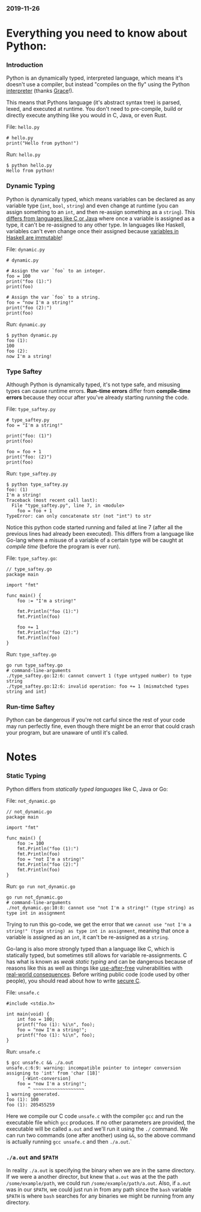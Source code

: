 ### 2019-11-26

# Everything you need to know about Python:
### Introduction

Python is an dynamically typed, interpreted language, which means it's doesn't use a compiler, but instead "compiles on the fly" using the Python [interpreter](https://en.wikipedia.org/wiki/Interpreter_%28computing%29) (thanks [Grace](https://en.wikipedia.org/wiki/Grace_Hopper)!).

This means that Pythons language (it's abstract syntax tree) is parsed, lexed, and executed at runtime. You don't need to pre-compile, build or directly execute anything like you would in C, Java, or even Rust.

File: `hello.py`

    # hello.py
    print("Hello from python!")
    
Run: `hello.py`

    $ python hello.py
    Hello from python!

### Dynamic Typing

Python is dynamically typed, which means variables can be declared as any variable type (`int`, `bool`, `string`) and even change at runtime (you can assign something to an `int`, and then re-assign something as a `string`). This [differs from languages like C or Java](https://stackoverflow.com/questions/1517582/what-is-the-difference-between-statically-typed-and-dynamically-typed-languages) where once a variable is assigned as a type, it can't be re-assigned to any other type. In languages like Haskell, variables can't even change once their assigned because [variables in Haskell are immutable](https://mmhaskell.com/blog/2017/1/9/immutability-is-awesome)!

File: `dynamic.py`

    # dynamic.py
    
    # Assign the var `foo` to an integer.
    foo = 100
    print("foo (1):")
    print(foo)
    
    # Assign the var `foo` to a string.
    foo = "now I'm a string!"
    print("foo (2):")
    print(foo)

Run: `dynamic.py`

    $ python dynamic.py
    foo (1):
    100
    foo (2):
    now I'm a string!

### Type Saftey

Although Python is dynamically typed, it's not type safe, and misusing types can cause runtime errors. **Run-time errors** differ from **compile-time errors** because they occur after you've already starting *running* the code.

File: `type_saftey.py`

    # type_saftey.py
    foo = "I'm a string!"
    
    print("foo: (1)")
    print(foo)
    
    foo = foo + 1
    print("foo: (2)")
    print(foo)

Run: `type_saftey.py`

    $ python type_saftey.py
    foo: (1)
    I'm a string!
    Traceback (most recent call last):
      File "type_saftey.py", line 7, in <module>
        foo = foo + 1
    TypeError: can only concatenate str (not "int") to str

Notice this python code started running and failed at line 7 (after all the previous lines had already been executed). This differs from a language like Go-lang where a misuse of a variable of a certain type will be caught at *compile time* (before the program is ever run).

File: `type_saftey.go`:

    // type_saftey.go
    package main
    
    import "fmt"
    
    func main() {
    	foo := "I'm a string!"
    
    	fmt.Println("foo (1):")
    	fmt.Println(foo)
    
    	foo += 1
    	fmt.Println("foo (2):")
    	fmt.Println(foo)
    }

Run: `type_saftey.go`

    go run type_saftey.go
    # command-line-arguments
    ./type_saftey.go:12:6: cannot convert 1 (type untyped number) to type string
    ./type_saftey.go:12:6: invalid operation: foo += 1 (mismatched types string and int)

### Run-time Saftey

Python can be dangerous if you're not carful since the rest of your code may run perfectly fine, even though there might be an error that could crash your program, but are unaware of until it's called.

# Notes

### Static Typing

Python differs from *statically typed languages* like C, Java or Go:

File: `not_dynamic.go`

	// not_dynamic.go
    package main
    
    import "fmt"
    
    func main() {
        foo := 100
        fmt.Println("foo (1):")
        fmt.Println(foo)
        foo = "not I'm a string!"
        fmt.Println("foo (2):")
        fmt.Println(foo)
    }

Run: `go run not_dynamic.go`

    go run not_dynamic.go
    # command-line-arguments
    ./not_dynamic.go:10:8: cannot use "not I'm a string!" (type string) as type int in assignment

Trying to run this go-code, we get the error that we `cannot use "not I'm a string!" (type string) as type int in assignment`, meaning that once a variable is assigned as an `int`, it can't be re-assigned as a `string`.

Go-lang is also more strongly typed than a language like C, which is statically typed, but sometimes still allows for variable re-assignments. C has what is known as *weak static typing* and can be dangerous because of reasons like this as well as things like [use-after-free](https://cwe.mitre.org/data/definitions/416.html) vulnerabilities with [real-world consequences](https://en.wikipedia.org/wiki/Shellshock_%28software_bug%29). Before writing public code (code used by other people), you should read about how to write [secure C](http://web.mit.edu/6.s096/www/lecture/lecture03/secure-C.pdf). 

File: `unsafe.c`

    #include <stdio.h>
    
    int main(void) {
        int foo = 100;
        printf("foo (1): %i\n", foo);
        foo = "now I'm a string!";
        printf("foo (1): %i\n", foo);
    }

Run: `unsafe.c`

    $ gcc unsafe.c && ./a.out
    unsafe.c:6:9: warning: incompatible pointer to integer conversion assigning to 'int' from 'char [18]'
          [-Wint-conversion]
        foo = "now I'm a string!";
            ^ ~~~~~~~~~~~~~~~~~~~
    1 warning generated.
    foo (1): 100
    foo (1): 205455259

Here we compile our C code `unsafe.c` with the compiler `gcc` and run the executable file which `gcc` produces. If no other parameters are provided, the executable will be called `a.out` and we'll run it using the `./` command. We can run two commands (one after another) using `&&`, so the above command is actually running `gcc unsafe.c` and then `./a.out`.`

### `./a.out` and `$PATH`

In reality `./a.out` is specifying the binary when we are in the same directory. If we were a another director, but knew that `a.out` was at the the path `/some/example/path`, we could run `/some/example/path/a.out`. Also, if `a.out` was in our `$PATH`, we could just run in from any path since the `bash` variable `$PATH` is where `bash` searches for any binaries we might be running from any directory.
